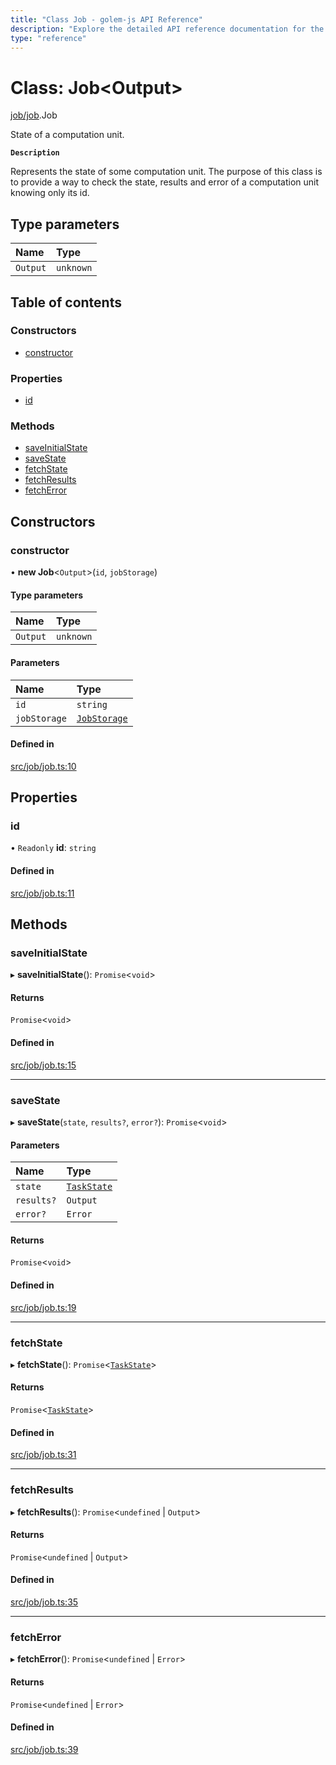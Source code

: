 ```yaml
---
title: "Class Job - golem-js API Reference"
description: "Explore the detailed API reference documentation for the Class Job within the golem-js SDK for the Golem Network."
type: "reference"
---
```

# Class: Job<Output\>

[job/job](../modules/job_job).Job

State of a computation unit.

**`Description`**

Represents the state of some computation unit. The purpose of this class is to provide a way to check the state, results and error of a computation unit knowing only its id.

## Type parameters

| Name | Type |
| :------ | :------ |
| `Output` | `unknown` |

## Table of contents

### Constructors

- [constructor](job_job.Job#constructor)

### Properties

- [id](job_job.Job#id)

### Methods

- [saveInitialState](job_job.Job#saveinitialstate)
- [saveState](job_job.Job#savestate)
- [fetchState](job_job.Job#fetchstate)
- [fetchResults](job_job.Job#fetchresults)
- [fetchError](job_job.Job#fetcherror)

## Constructors

### constructor

• **new Job**<`Output`\>(`id`, `jobStorage`)

#### Type parameters

| Name | Type |
| :------ | :------ |
| `Output` | `unknown` |

#### Parameters

| Name | Type |
| :------ | :------ |
| `id` | `string` |
| `jobStorage` | [`JobStorage`](../interfaces/job_storage.JobStorage) |

#### Defined in

[src/job/job.ts:10](https://github.com/golemfactory/golem-js/blob/ecc063e/src/job/job.ts#L10)

## Properties

### id

• `Readonly` **id**: `string`

#### Defined in

[src/job/job.ts:11](https://github.com/golemfactory/golem-js/blob/ecc063e/src/job/job.ts#L11)

## Methods

### saveInitialState

▸ **saveInitialState**(): `Promise`<`void`\>

#### Returns

`Promise`<`void`\>

#### Defined in

[src/job/job.ts:15](https://github.com/golemfactory/golem-js/blob/ecc063e/src/job/job.ts#L15)

___

### saveState

▸ **saveState**(`state`, `results?`, `error?`): `Promise`<`void`\>

#### Parameters

| Name | Type |
| :------ | :------ |
| `state` | [`TaskState`](../enums/task_task.TaskState) |
| `results?` | `Output` |
| `error?` | `Error` |

#### Returns

`Promise`<`void`\>

#### Defined in

[src/job/job.ts:19](https://github.com/golemfactory/golem-js/blob/ecc063e/src/job/job.ts#L19)

___

### fetchState

▸ **fetchState**(): `Promise`<[`TaskState`](../enums/task_task.TaskState)\>

#### Returns

`Promise`<[`TaskState`](../enums/task_task.TaskState)\>

#### Defined in

[src/job/job.ts:31](https://github.com/golemfactory/golem-js/blob/ecc063e/src/job/job.ts#L31)

___

### fetchResults

▸ **fetchResults**(): `Promise`<`undefined` \| `Output`\>

#### Returns

`Promise`<`undefined` \| `Output`\>

#### Defined in

[src/job/job.ts:35](https://github.com/golemfactory/golem-js/blob/ecc063e/src/job/job.ts#L35)

___

### fetchError

▸ **fetchError**(): `Promise`<`undefined` \| `Error`\>

#### Returns

`Promise`<`undefined` \| `Error`\>

#### Defined in

[src/job/job.ts:39](https://github.com/golemfactory/golem-js/blob/ecc063e/src/job/job.ts#L39)
